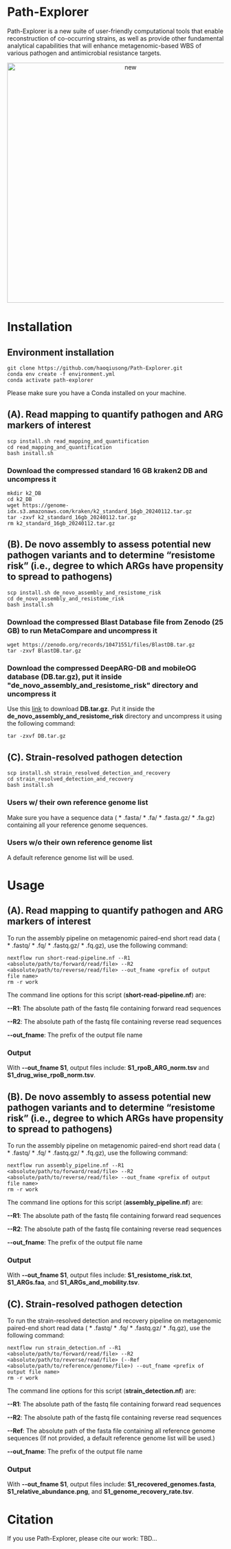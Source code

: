 # Path-Explorer

Path-Explorer is a new suite of user-friendly computational tools that enable reconstruction of co-occurring strains, as well as provide other fundamental analytical capabilities that will enhance metagenomic-based WBS of various pathogen and antimicrobial resistance targets.

<div align="center">
	<img width="558" alt="new" src="https://github.com/haoqiusong/Path-Explorer/assets/106828678/c8ff02ff-e917-4a92-896d-386fe066bd78">
</div>

# Installation

## Environment installation

```
git clone https://github.com/haoqiusong/Path-Explorer.git
conda env create -f environment.yml
conda activate path-explorer
```

Please make sure you have a Conda installed on your machine.

## (A). Read mapping to quantify pathogen and ARG markers of interest

```
scp install.sh read_mapping_and_quantification
cd read_mapping_and_quantification
bash install.sh
```

### Download the compressed standard 16 GB kraken2 DB and uncompress it

```
mkdir k2_DB
cd k2_DB
wget https://genome-idx.s3.amazonaws.com/kraken/k2_standard_16gb_20240112.tar.gz
tar -zxvf k2_standard_16gb_20240112.tar.gz
rm k2_standard_16gb_20240112.tar.gz
```

## (B). De novo assembly to assess potential new pathogen variants and to determine “resistome risk” (i.e., degree to which ARGs have propensity to spread to pathogens)

```
scp install.sh de_novo_assembly_and_resistome_risk
cd de_novo_assembly_and_resistome_risk
bash install.sh
```

### Download the compressed Blast Database file from Zenodo (25 GB) to run MetaCompare and uncompress it

```
wget https://zenodo.org/records/10471551/files/BlastDB.tar.gz
tar -zxvf BlastDB.tar.gz
```

### Download the compressed DeepARG-DB and mobileOG database (DB.tar.gz), put it inside "de_novo_assembly_and_resistome_risk" directory and uncompress it

Use this [link](https://drive.google.com/file/d/10YuSxmre1bIg8V6-oAHjBkMcUWGJUmE4/view?usp=drive_link) to download **DB.tar.gz**. Put it inside the **de_novo_assembly_and_resistome_risk** directory and uncompress it using the following command:

```
tar -zxvf DB.tar.gz
```

## (C). Strain-resolved pathogen detection

```
scp install.sh strain_resolved_detection_and_recovery
cd strain_resolved_detection_and_recovery
bash install.sh
```

### Users w/ their own reference genome list

Make sure you have a sequence data ( * .fasta/ * .fa/ * .fasta.gz/ * .fa.gz) containing all your reference genome sequences.

### Users w/o their own reference genome list

A default reference genome list will be used.

# Usage

## (A). Read mapping to quantify pathogen and ARG markers of interest

To run the assembly pipeline on metagenomic paired-end short read data ( * .fastq/ * .fq/ * .fastq.gz/ * .fq.gz), use the following command:
```
nextflow run short-read-pipeline.nf --R1 <absolute/path/to/forward/read/file> --R2 <absolute/path/to/reverse/read/file> --out_fname <prefix of output file name>
rm -r work
```

The command line options for this script (**short-read-pipeline.nf**) are:

**--R1**: The absolute path of the fastq file containing forward read sequences

**--R2**: The absolute path of the fastq file containing reverse read sequences

**--out_fname**: The prefix of the output file name

### Output

With **--out_fname S1**, output files include: **S1_rpoB_ARG_norm.tsv** and **S1_drug_wise_rpoB_norm.tsv**.

## (B). De novo assembly to assess potential new pathogen variants and to determine “resistome risk” (i.e., degree to which ARGs have propensity to spread to pathogens)

To run the assembly pipeline on metagenomic paired-end short read data ( * .fastq/ * .fq/ * .fastq.gz/ * .fq.gz), use the following command:

```
nextflow run assembly_pipeline.nf --R1 <absolute/path/to/forward/read/file> --R2 <absolute/path/to/reverse/read/file> --out_fname <prefix of output file name>
rm -r work
```

The command line options for this script (**assembly_pipeline.nf**) are:

**--R1**: The absolute path of the fastq file containing forward read sequences

**--R2**: The absolute path of the fastq file containing reverse read sequences

**--out_fname**: The prefix of the output file name

### Output

With **--out_fname S1**, output files include: **S1_resistome_risk.txt**, **S1_ARGs.faa**, and **S1_ARGs_and_mobility.tsv**.

## (C). Strain-resolved pathogen detection

To run the strain-resolved detection and recovery pipeline on metagenomic paired-end short read data ( * .fastq/ * .fq/ * .fastq.gz/ * .fq.gz), use the following command:

```
nextflow run strain_detection.nf --R1 <absolute/path/to/forward/read/file> --R2 <absolute/path/to/reverse/read/file> (--Ref <absolute/path/to/reference/genome/file>) --out_fname <prefix of output file name>
rm -r work
```

The command line options for this script (**strain_detection.nf**) are:

**--R1**: The absolute path of the fastq file containing forward read sequences

**--R2**: The absolute path of the fastq file containing reverse read sequences

**--Ref**: The absolute path of the fasta file containing all reference genome sequences (If not provided, a default reference genome list will be used.)

**--out_fname**: The prefix of the output file name

### Output

With **--out_fname S1**, output files include: **S1_recovered_genomes.fasta**, **S1_relative_abundance.png**, and **S1_genome_recovery_rate.tsv**.

# Citation

If you use Path-Explorer, please cite our work:
TBD...

